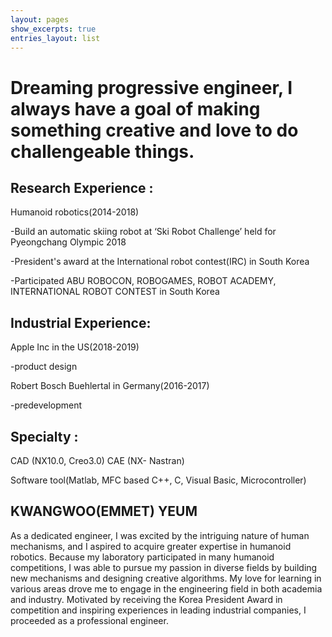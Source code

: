 ```yaml
---
layout: pages
show_excerpts: true
entries_layout: list
---
```







# Dreaming progressive engineer, I always have a goal of making something creative and love to do challengeable things. 

## Research Experience : 

Humanoid robotics(2014-2018)

-Build an automatic skiing robot at ‘Ski Robot Challenge’ held for Pyeongchang Olympic 2018

-President's award at the International robot contest(IRC) in South Korea

-Participated ABU ROBOCON, ROBOGAMES, ROBOT ACADEMY, INTERNATIONAL ROBOT CONTEST in South Korea

## Industrial Experience:

Apple Inc in the US(2018-2019)

-product design

Robert Bosch Buehlertal in Germany(2016-2017)

-predevelopment

## Specialty :

CAD (NX10.0, Creo3.0) CAE (NX- Nastran)

Software tool(Matlab, MFC based C++, C, Visual Basic, Microcontroller)

## KWANGWOO(EMMET) YEUM

 As a dedicated engineer, I was excited by the intriguing nature of human mechanisms, and I aspired to acquire greater expertise in humanoid robotics. Because my laboratory participated in many humanoid competitions, I was able to pursue my passion in diverse fields by building new mechanisms and designing creative algorithms. My love for learning in various areas drove me to engage in the engineering field in both academia and industry. Motivated by receiving the Korea President Award in competition and inspiring experiences in leading industrial companies, I proceeded as a professional engineer.
